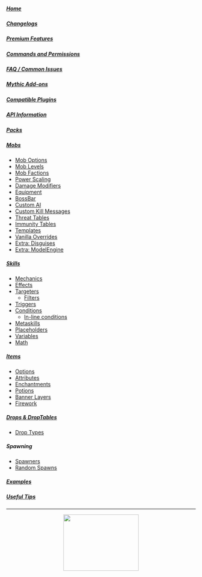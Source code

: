 ##### [Home](home)
##### [Changelogs](Changelogs)
##### [Premium Features](Premium-Features)
##### [Commands and Permissions](Commands-and-Permissions)
##### [FAQ / Common Issues](FAQ)
##### [Mythic Add-ons](Add-ons)
##### [Compatible Plugins](Compatible-Plugins)
##### [API Information](API)
##### [Packs](Packs)
##### [Mobs](Mobs/Mobs)
  * [Mob Options](Mobs/Options)
  * [Mob Levels](Mobs/Levels)
  * [Mob Factions](Mobs/Factions)
  * [Power Scaling](Mobs/Power)
  * [Damage Modifiers](Mobs/DamageModifiers)
  * [Equipment](Mobs/Equipment)
  * [BossBar](Mobs/BossBar)
  * [Custom AI](Mobs/Custom-AI)
  * [Custom Kill Messages](Mobs/KillMessages)
  * [Threat Tables](Mobs/ThreatTables)
  * [Immunity Tables](Mobs/ImmunityTables)
  * [Templates](Mobs/Templates)
  * [Vanilla Overrides](Vanilla-Overrides)
  * [Extra: Disguises](Mobs/Disguises)
  * [Extra: ModelEngine](Model-Engine)<!--* [Templating](Config/Templating)-->
##### [Skills](Skills/Skills)
  * [Mechanics](Skills/Mechanics)<!--   * [In-line skill](Skills/inline-skills)-->
  * [Effects](Skills/Effects)
  * [Targeters](Skills/Targeters)
    * [Filters](/Skills/Targeters#target-filters)
  * [Triggers](Skills/Triggers)
  * [Conditions](Skills/conditions)
    * [In-line conditions](Skills/conditions/in-linetargetconditions)
  * [Metaskills](/Skills/Metaskills)
  * [Placeholders](Skills/Placeholders)
  * [Variables](Skills/Variables)
  * [Math](Skills/Math)
##### [Items](Items/Items)
  * [Options](Items/Options)
  * [Attributes](Items/Attributes)
  * [Enchantments](Items/Enchantments)
  * [Potions](Items/Potions)
  * [Banner Layers](Items/Banner-Layers)
  * [Firework](/Items/Firework)<!--* [Templating](Config/Templating)-->

##### [Drops & DropTables](drops/Drops)
  * [Drop Types](drops/DropTypes)

##### Spawning
  * [Spawners](Spawners)
  * [Random Spawns](Random-Spawns)

##### [Examples](examples/Common-Examples)
##### [Useful Tips](/UsefulTips)

<hr>

<div align="center" width="100px">
<a href="https://bisecthosting.com/mythiccraft">
<img src="https://www.bisecthosting.com/partners/custom-banners/fcbe6cdc-f647-4270-8a5c-b33b91617613.png" width="200px" height="150px" />
</a>
</div>
<script async src="https://pagead2.googlesyndication.com/pagead/js/adsbygoogle.js?client=ca-pub-7730437944686282"
     crossorigin="anonymous"></script>